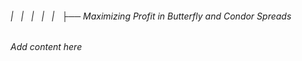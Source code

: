 ###### |   |   |   |   |   ├── Maximizing Profit in Butterfly and Condor Spreads

*Add content here*